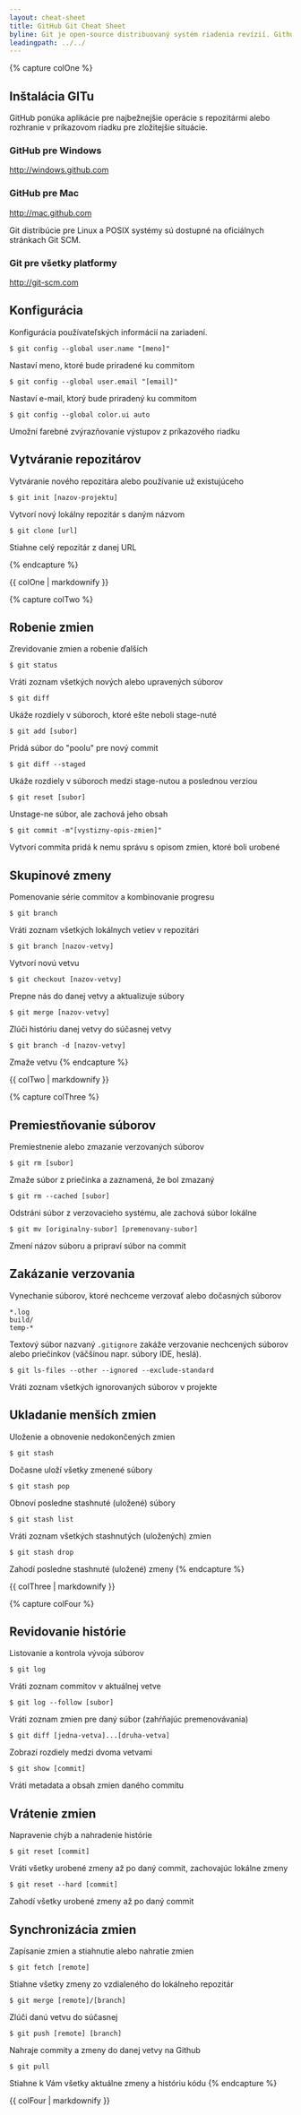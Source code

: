 ```yaml
---
layout: cheat-sheet
title: GitHub Git Cheat Sheet
byline: Git je open-source distribuovaný systém riadenia revízií. Github je služba, na ktorej je možné tieto revízie (repozitáre, projekty) hostovať. Tento cheat sheet sumarizuje bežne používané Git príkazy pre rýchlu referenciu.
leadingpath: ../../
---
```


{% capture colOne %}
## Inštalácia GITu
GitHub ponúka aplikácie pre najbežnejšie operácie s repozitármi alebo rozhranie v príkazovom riadku pre zložitejšie situácie.

### GitHub pre Windows
http://windows.github.com

### GitHub pre Mac
http://mac.github.com

Git distribúcie pre Linux a POSIX systémy sú dostupné na oficiálnych stránkach Git SCM.

### Git pre všetky platformy
http://git-scm.com

## Konfigurácia
Konfigurácia používateľských informácií na zariadení.

```$ git config --global user.name "[meno]"```

Nastaví meno, ktoré bude priradené ku commitom


```$ git config --global user.email "[email]"```

Nastaví e-mail, ktorý bude priradený ku commitom

```$ git config --global color.ui auto```

Umožní farebné zvýrazňovanie výstupov z príkazového riadku


## Vytváranie repozitárov
Vytváranie nového repozitára alebo používanie už existujúceho


```$ git init [nazov-projektu]```

Vytvorí nový lokálny repozitár s daným názvom


```$ git clone [url]```

Stiahne celý repozitár z danej URL

{% endcapture %}
<div class="col-md-6">
{{ colOne | markdownify }}
</div>


{% capture colTwo %}

## Robenie zmien
Zrevidovanie zmien a robenie ďalších


```$ git status```

Vráti zoznam všetkých nových alebo upravených súborov


```$ git diff```

Ukáže rozdiely v súboroch, ktoré ešte neboli stage-nuté


```$ git add [subor]```

Pridá súbor do "poolu" pre nový commit


```$ git diff --staged```

Ukáže rozdiely v súboroch medzi stage-nutou a poslednou verziou


```$ git reset [subor]```

Unstage-ne súbor, ale zachová jeho obsah


```$ git commit -m"[vystizny-opis-zmien]"```

Vytvorí commita pridá k nemu správu s opisom zmien, ktoré boli urobené

## Skupinové zmeny
Pomenovanie série commitov a kombinovanie progresu


```$ git branch```

Vráti zoznam všetkých lokálnych vetiev v repozitári


```$ git branch [nazov-vetvy]```

Vytvorí novú vetvu


```$ git checkout [nazov-vetvy]```

Prepne nás do danej vetvy a aktualizuje súbory


```$ git merge [nazov-vetvy]```

Zlúči históriu danej vetvy do súčasnej vetvy


```$ git branch -d [nazov-vetvy]```

Zmaže vetvu
{% endcapture %}
<div class="col-md-6">
{{ colTwo | markdownify }}
</div>
<div class="clearfix"></div>


{% capture colThree %}
## Premiestňovanie súborov
Premiestnenie alebo zmazanie verzovaných súborov


```$ git rm [subor]```

Zmaže súbor z priečinka a zaznamená, že bol zmazaný


```$ git rm --cached [subor]```

Odstráni súbor z verzovacieho systému, ale zachová súbor lokálne


```$ git mv [originalny-subor] [premenovany-subor]```

Zmení názov súboru a pripraví súbor na commit

## Zakázanie verzovania
Vynechanie súborov, ktoré nechceme verzovať alebo dočasných súborov

```
*.log
build/
temp-*
```

Textový súbor nazvaný `.gitignore` zakáže verzovanie nechcených súborov alebo priečinkov (väčšinou napr. súbory IDE, heslá).


```$ git ls-files --other --ignored --exclude-standard```

Vráti zoznam všetkých ignorovaných súborov v projekte

##  Ukladanie menších zmien
Uloženie a obnovenie nedokončených zmien


```$ git stash```

Dočasne uloží všetky zmenené súbory


```$ git stash pop```

Obnoví posledne stashnuté (uložené) súbory


```$ git stash list```

Vráti zoznam všetkých stashnutých (uložených) zmien


```$ git stash drop```

Zahodí posledne stashnuté (uložené) zmeny
{% endcapture %}
<div class="col-md-6">
{{ colThree | markdownify }}
</div>

{% capture colFour %}
## Revidovanie histórie
Listovanie a kontrola vývoja súborov


```$ git log```

Vráti zoznam commitov v aktuálnej vetve


```$ git log --follow [subor]```

Vráti zoznam zmien pre daný súbor (zahŕňajúc premenovávania)


```$ git diff [jedna-vetva]...[druha-vetva]```

Zobrazí rozdiely medzi dvoma vetvami


```$ git show [commit]```

Vráti metadata a obsah zmien daného commitu

## Vrátenie zmien
Napravenie chýb a nahradenie histórie


```$ git reset [commit]```

Vráti všetky urobené zmeny až po daný commit, zachovajúc lokálne zmeny


```$ git reset --hard [commit]```

Zahodí všetky urobené zmeny až po daný commit

## Synchronizácia zmien
Zapísanie zmien a stiahnutie alebo nahratie zmien


```$ git fetch [remote]```

Stiahne všetky zmeny zo vzdialeného do lokálneho repozitár


```$ git merge [remote]/[branch]```

Zlúči danú vetvu do súčasnej


```$ git push [remote] [branch]```

Nahraje commity a zmeny do danej vetvy na Github


```$ git pull```

Stiahne k Vám všetky aktuálne zmeny a históriu kódu
{% endcapture %}
<div class="col-md-6">
{{ colFour | markdownify }}
</div>
